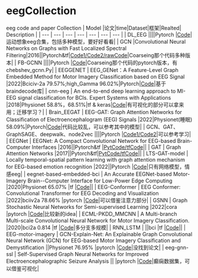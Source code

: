 # eegCollection
eeg code and paper Collection
| Model |论文|time|Dataset|框架|Realted| Description |
| --- | --- | --- | --- | --- | --- | --- | 
| DL_EEG ||||Pytorch |[Code](https://github.com/edw4rdyao/DL_EEG#public-datasets)|运动想象eeg合集，包括多种模型，要好好看看|
| GCN |Convolutional Neural Networks on Graphs with Fast Localized Spectral Filtering|2016||Pytorch&tf|[Code1/](https://github.com/magnumical/MNE_GCN)[Code2/](https://github.com/magnumical/GCN_for_EEG)[rawCode](https://github.com/mdeff/cnn_graph)|Coarseing那个代码多种版本|
| FB-GCNN ||||Pytorch |[Code](https://github.com/yff12345/FB-GCNN)|Coarseing那个代码的pytorch版本，有chebshev_gcnn.Py|
| EEGGENET | EEG_GENet：A Feature-Level Graph Embedded Method for Motor Imagery Classification based on EEG Signal |2022|Bciciv-2a 79.57%;high_Gamma 96.02%|Pytorch|[Code](https://github.com/stickOverCarrot/EEGGENET)|基于braindecode库|
| cnn-eeg | An end-to-end deep learning approach to MI-EEG signal classification for BCIs. Expert Systems with Applications |2018|Physionet 58.8%，68.51%|tf & keras|[Code](https://github.com/hauke-d/cnn-eeg)|有可视化的部分可以拿来用；迁移学习？|
| Brain_EEGAT | EEG-GAT: Graph Attention Networks for Classification of Electroencephalogram (EEG) Signals |2022|Physionet(睡眠) 58.09%|Pytorch|[Code](https://github.com/AIRightGpl/Brain_EEGAT)|代码比较乱，可以参考其中的模型|
| GCN、GAT、GraphSAGE、deepwalk、node2vec ||||Pytorch |[Code1/](https://github.com/shuxinyin/Graph-Learning)[Code2](https://github.com/dsgiitr/graph_nets)|可以参考学习|
| EEGNet | EEGNet: A Compact Convolutional Network for EEG-based Brain-Computer Interfaces |2016||Pytorch&tf |[PytCode/](https://github.com/aliasvishnu/EEGNet)[tfCode](https://github.com/vlawhern/arl-eegmodels)||
| GAT | Graph Attention Networks |2017||Pytorch&tf|[PytCode/](https://github.com/Diego999/pyGAT)[tfCode](https://github.com/PetarV-/GAT)||
| LTS-GAT-model | Locally temporal-spatial pattern learning with graph attention mechanism for EEG-based emotion recognition |2022||Pytorch |[Code](https://github.com/CFSRgroup/LTS-GAT-model)|只有网络模型，情感eeg|
| eegnet-based-embedded-bci | An Accurate EEGNet-based Motor-Imagery Brain--Computer Interface for Low-Power Edge Computing |2020|Physionet 65.07% |tf |[Code](https://github.com/MHersche/eegnet-based-embedded-bci)||
| EEG-Conformer | EEG Conformer: Convolutional Transformer for EEG Decoding and Visualization |2022|bciiv2a 78.66% |pytorch |[Code](https://github.com/eeyhsong/EEG-Conformer)|可以借鉴注意力部分|
| GSNN | Graph Stochastic Neural Networks for Semi-supervised Learning |2022|cora |pytorch |[Code](https://github.com/GSNN/GSNN)|比较新的idea|
| ECML-PKDD_MMCNN | A Multi-branch Multi-scale Convolutional Neural Network for Motor Imagery Classification. |2020|bci2a 0.814 |tf |[Code](https://github.com/jingwang2020/ECML-PKDD_MMCNN)|多分支多规模|
| RNN_LSTM |  ||bci |tf |[Code](https://github.com/shariharan205/Motor-Imagery-Tasks-Classification-using-EEG-data)||
| EEG-motor-imagery | GCN-Explain-Net: An Explainable Graph Convolutional Neural Network (GCN) for EEG-based Motor Imagery Classification and Demystification ||Physionet 76.95% |pytorch |[Code](https://github.com/shariharan205/Motor-Imagery-Tasks-Classification-using-EEG-data)|没找到论文|
| eeg-gnn-ssl | Self-Supervised Graph Neural Networks for Improved Electroencephalographic Seizure Analysis || |pytorch |[Code](https://github.com/tsy935/eeg-gnn-ssl)|癫痫数据集，可以借鉴可视化|



